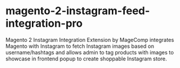 # magento-2-instagram-feed-integration-pro
Magento 2 Instagram Integration Extension by MageComp integrates Magento with Instagram to fetch Instagram images based on username/hashtags and allows admin to tag products with images to showcase in frontend popup to create shoppable Instagram store.
